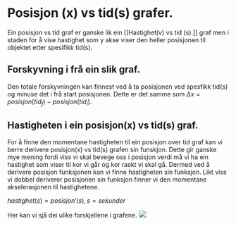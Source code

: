# Posisjon (x) vs tid(s) grafer.

Ein posisjon vs tid graf er ganske lik ein [[Hastighet(v) vs tid (s).]] graf men i staden for å vise hastighet som y akse viser den heller posisjonen til objektet etter spesifikk tid(s). 


## Forskyvning i frå ein slik graf.

Den totale forskyvningen kan finnest ved å ta posisjonen ved spesfikk tid(s) og minuse det i frå start posisjonen. Dette er det samme som $\Delta x = posisjon(tid_{f})-posisjon(tid_{i})$.


## Hastigheten i ein posisjon(x) vs tid(s) graf.

For å finne den momentane hastigheten til ein posisjon over tid graf kan vi berre derivere posisjon(x) vs tid(s) grafen sin funskjon. Dette gir ganske mye mening fordi viss vi skal bevege oss i posisjon verdi må vi ha ein hastighet som viser til kor vi går og kor raskt vi skal gå. Dermed ved å derivere posisjon funksjonen kan vi finne hastigheten sin funksjon. Likt viss vi dobbel deriverer posisjonen sin funksjon finner vi den momentane akselerasjonen til hastighetene. 

$hastighet(s)=posisjon'(s), s=sekunder$

Her kan vi sjå dei ulike forskjellene i grafene.
![](http://hyperphysics.phy-astr.gsu.edu/hbase/Mechanics/imgmech/positionc.png)